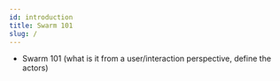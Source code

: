 ```yaml
---
id: introduction
title: Swarm 101
slug: /
---
```


- Swarm 101 (what is it from a user/interaction perspective, define the actors)
